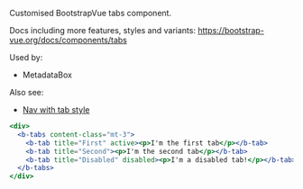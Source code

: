 Customised BootstrapVue tabs component.

Docs including more features, styles and variants: https://bootstrap-vue.org/docs/components/tabs

Used by:
- MetadataBox

Also see:
- [Nav with tab style](/#/Style/Bootstrap%20Vue?id=nav)


```jsx
<div>
  <b-tabs content-class="mt-3">
    <b-tab title="First" active><p>I'm the first tab</p></b-tab>
    <b-tab title="Second"><p>I'm the second tab</p></b-tab>
    <b-tab title="Disabled" disabled><p>I'm a disabled tab!</p></b-tab>
  </b-tabs>
</div>
```
